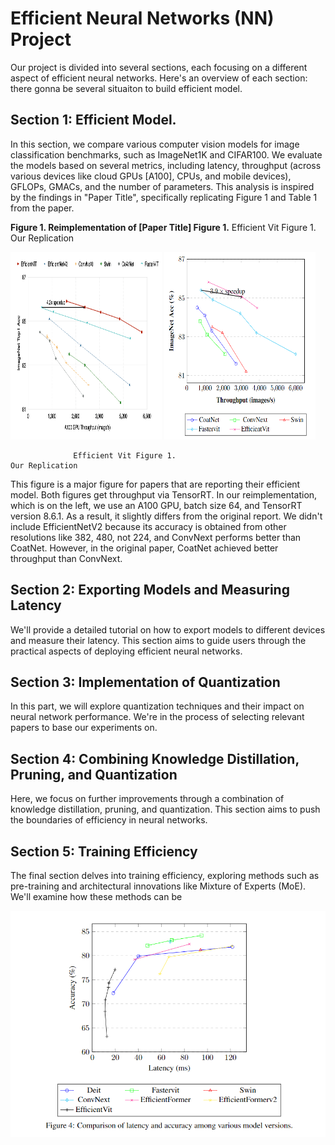 # Efficient Neural Networks (NN) Project

Our project is divided into several sections, each focusing on a different aspect of efficient neural networks. Here's an overview of each section:
there gonna be several situaiton to build efficient model. 

## Section 1: Efficient Model.
In this section, we compare various computer vision models for image classification benchmarks, such as ImageNet1K and CIFAR100. We evaluate the models based on several metrics, including latency, throughput (across various devices like cloud GPUs [A100], CPUs, and mobile devices), GFLOPs, GMACs, and the number of parameters. This analysis is inspired by the findings in "Paper Title", specifically replicating Figure 1 and Table 1 from the paper. 

**Figure 1. Reimplementation of [Paper Title] Figure 1.**
                  Efficient Vit Figure 1.                                                       Our Replication
<p float="left">
  <img src="/images/efficient_vit_fig1.png" width="48%" height="300px"/>
  <img src="/images/efficient_vit_fig1_rei.png" width="48%" height="300px" />
</p>

                  Efficient Vit Figure 1.                                                       Our Replication

This figure is a major figure for papers that are reporting their efficient model. Both figures get throughput via TensorRT. In our reimplementation, which is on the left, we use an A100 GPU, batch size 64, and TensorRT version 8.6.1. As a result, it slightly differs from the original report. We didn't include EfficientNetV2 because its accuracy is obtained from other resolutions like 382, 480, not 224, and ConvNext performs better than CoatNet. However, in the original paper, CoatNet achieved better throughput than ConvNext.


## Section 2: Exporting Models and Measuring Latency
We'll provide a detailed tutorial on how to export models to different devices and measure their latency. This section aims to guide users through the practical aspects of deploying efficient neural networks.

## Section 3: Implementation of Quantization
In this part, we will explore quantization techniques and their impact on neural network performance. We're in the process of selecting relevant papers to base our experiments on.

## Section 4: Combining Knowledge Distillation, Pruning, and Quantization
Here, we focus on further improvements through a combination of knowledge distillation, pruning, and quantization. This section aims to push the boundaries of efficiency in neural networks.

## Section 5: Training Efficiency
The final section delves into training efficiency, exploring methods such as pre-training and architectural innovations like Mixture of Experts (MoE). We'll examine how these methods can be

![Example Image](/images/acc_latency_3060.png "Example Image Titl")
